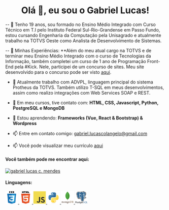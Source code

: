 <h1 align="center">Olá 👋, eu sou o Gabriel Lucas!</h1>
-- 👤 Tenho 19 anos, sou formado no Ensino Médio Integrado com Curso Técnico em T.I pelo Instituto Federal Sul-Rio-Grandense em Passo Fundo, estou cursando Engenharia da Computação pela Unisagrado e atualmente trabalho na TOTVS Oeste como Analista de Desenvolvimento de Sistemas.

-- 📄 Minhas Experiências: **Além do meu atual cargo na TOTVS e de terminar meu Ensino Médio Integrado com o curso de Tecnologias da Informação, também completei um curso de 1 ano de Programação Front-End pela #Kick. Nele, participei de um concurso de sites. Meu site desenvolvido para o concurso pode ser visto [aqui](https://github.com/gabrielmendes100/Gabriel-Lucas-Colangelo-Mendes-Concurso-Kick).

- 🤵 Atualmente trabalho com ADVPL, linguagem principal do sistema Protheus da TOTVS. Também utilizo T-SQL em meus desenvolvimentos, assim como realizo integrações com Web Services SOAP e REST.

- 🌱 Em meu cursos, tive contato com: **HTML, CSS, Javascript, Python, PostgreSQL e MongoDB**

- 📘 Estou aprendendo: **Frameworks (Vue, React & Bootstrap) & Wordpress**

- 📫 Entre em contato comigo: <a href="mailto:gabriel.lucascolangelo@gmail.com">gabriel.lucascolangelo@gmail.com</a>

- 📫 Você pode visualizar meu currículo <a href="curriculo_gabriel.pdf" download>aqui</a>



<h4 align="left">Você também pode me encontrar aqui:</h4>
<p align="left">
<a href="https://www.linkedin.com/in/gabriel-lucas-c-mendes/" target="blank"><img align="center" src="https://raw.githubusercontent.com/rahuldkjain/github-profile-readme-generator/master/src/images/icons/Social/linked-in-alt.svg" alt="gabriel lucas c. mendes" height="30" width="40" /></a>
</p>

<h4 align="left">Linguagens:</h4>
<p align="left"> <a href="https://www.w3schools.com/css/" target="_blank" rel="noreferrer"> <img src="https://raw.githubusercontent.com/devicons/devicon/master/icons/css3/css3-original-wordmark.svg" alt="css3" width="40" height="40"/> </a> <a href="https://www.w3.org/html/" target="_blank" rel="noreferrer"> <img src="https://raw.githubusercontent.com/devicons/devicon/master/icons/html5/html5-original-wordmark.svg" alt="html5" width="40" height="40"/> </a> <a href="https://developer.mozilla.org/en-US/docs/Web/JavaScript" target="_blank" rel="noreferrer"> <img src="https://raw.githubusercontent.com/devicons/devicon/master/icons/javascript/javascript-original.svg" alt="javascript" width="40" height="40"/> </a> <a href="https://www.python.org" target="_blank" rel="noreferrer"> <img src="https://raw.githubusercontent.com/devicons/devicon/master/icons/python/python-original.svg" alt="python" width="40" height="40"/> </a> <a href="https://www.mongodb.com/" target="_blank" rel="noreferrer"> <img src="https://raw.githubusercontent.com/devicons/devicon/master/icons/mongodb/mongodb-original-wordmark.svg" alt="mongodb" width="40" height="40"/> </a> <a href="https://www.postgresql.org" target="_blank" rel="noreferrer"> <img src="https://raw.githubusercontent.com/devicons/devicon/master/icons/postgresql/postgresql-original-wordmark.svg" alt="postgresql" width="40" height="40"/> </a> </p>
